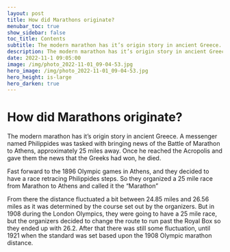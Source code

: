 ```yaml
---
layout: post
title: How did Marathons originate?
menubar_toc: true
show_sidebar: false
toc_title: Contents
subtitle: The modern marathon has it’s origin story in ancient Greece.
description: The modern marathon has it’s origin story in ancient Greece.
date: 2022-11-1 09:05:00
image: /img/photo_2022-11-01_09-04-53.jpg
hero_image: /img/photo_2022-11-01_09-04-53.jpg
hero_height: is-large
hero_darken: true
---
```


# How did Marathons originate?

The modern marathon has it’s origin story in ancient Greece. A messenger named Philippides was tasked with bringing news of the Battle of Marathon to Athens, approximately 25 miles away. Once he reached the Acropolis and gave them the news that the Greeks had won, he died.

Fast forward to the 1896 Olympic games in Athens, and they decided to have a race retracing Philippides steps. So they organized a 25 mile race from Marathon to Athens and called it the “Marathon”

From there the distance fluctuated a bit between 24.85 miles and 26.56 miles as it was determined by the course set out by the organizers. But in 1908 during the London Olympics, they were going to have a 25 mile race, but the organizers decided to change the route to run past the Royal Box so they ended up with 26.2. After that there was still some fluctuation, until 1921 when the standard was set based upon the 1908 Olympic marathon distance.